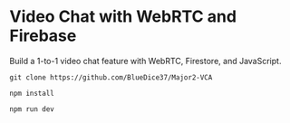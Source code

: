 # Video Chat with WebRTC and Firebase

Build a 1-to-1 video chat feature with WebRTC, Firestore, and JavaScript. 

```
git clone https://github.com/BlueDice37/Major2-VCA

npm install

npm run dev
```
